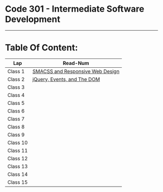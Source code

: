 # Code 301 - Intermediate Software Development
------------------------

# Table Of Content:
|       Lap         | Read-Num                                                                              |  
|  --------------   | -----------------------------------------------------------------------------------   | 
|    Class 1        | [SMACSS and Responsive Web Design](https://omarxzain.github.io/301-reading-notes/read01)| 
|    Class 2        | [jQuery, Events, and The DOM](https://omarxzain.github.io/301-reading-notes/read02)| 
|    Class 3        | []()| 
|    Class 4        | []()| 
|    Class 5        | []()| 
|    Class 6        | []()| 
|    Class 7        | []()| 
|    Class 8        | []()| 
|    Class 9        | []()|
|    Class 10       | []()| 
|    Class 11       | []()| 
|    Class 12       | []()| 
|    Class 13       | []()| 
|    Class 14       | []()| 
|    Class 15       | []()| 
